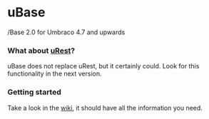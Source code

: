 uBase
=================

/Base 2.0 for Umbraco 4.7 and upwards

### What about [uRest](http://urest4umb.codeplex.com/)? ###
uBase does not replace uRest, but it certainly could. Look for this functionality in the next version.


### Getting started ###
Take a look in the [wiki](https://github.com/azzlack/umbraco.slashbase/wiki), it should have all the information you need.

